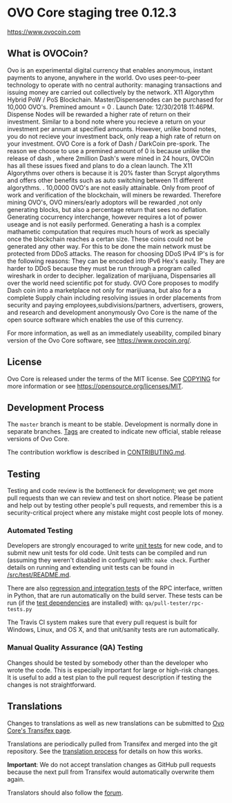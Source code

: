 OVO Core staging tree 0.12.3
===============================

https://www.ovocoin.com


What is OVOCoin?
----------------

Ovo is an experimental digital currency that enables anonymous, instant
payments to anyone, anywhere in the world. Ovo uses peer-to-peer technology
to operate with no central authority: managing transactions and issuing money
are carried out collectively by the network. X11 Algorythm Hybrid PoW / PoS Blockchain.
Master/Dispensenodes can be purchased for 10,000  OVO's. Premined amount = 0 . Launch Date: 12/30/2018 11:46PM. Dispense Nodes will be rewarded a higher
rate of return on their investment. Similar to a bond note where you recieve a return on your
investment per annum at specified amounts. However, unlike bond notes, you do not recieve your
investment back, only reap a high rate of return on your investment.
OVO Core is a fork of Dash / DarkCoin pre-spork. The reason we choose to use a premined amount of 0 is because unlike the release of dash , where 2million Dash's were mined in 24 hours, OVCOin has all these issues fixed and plans to do a clean launch. The X11 Algorythms over others is
because it is 20% faster than Scrypt algorythms and offers other benefits such as auto switching between 11 different algorythms. . 
10,0000 OVO's are not easily attainable. Only from proof of work and verification of the blockchain,
will miners be rewarded. Therefore mining OVO's, OVO miners/early adoptors will be rewarded
,not only generating blocks, but also a percentage return that sees no deflation.
Generating cocurrency interchange, however requires a lot of power useage and is not easily
performed. Generating a hash is a complex mathametic computation that requires much hours of work
as specially once the blockchain reaches a certan size. These coins could not be generated any other way.
For this to be done the main network must be protected from DDoS attacks. The reason for choosing DDoS IPv4 IP's is for the following reasons: They can be encoded into IPv6 Hex's easily. They are harder to DDoS because they must be run through
a program called wireshark in order to decipher.
legalization of  marijiuana, Dispensaries all over the world need scientific
pot for study. OVO Core proposes to modify Dash coin into a marketplace not only for
marijiuana, but also for a a complete Supply chain including resolving issues
in order placements from security and paying employees,subdivisions/partners, advertisers, growers, and research and development anonymously
Ovo Core is the name of the open source software which enables the use of this currency.

For more information, as well as an immediately useability, compiled binary version of
the Ovo Core software, see https://www.ovocoin.org/.


License
-------

Ovo Core is released under the terms of the MIT license. See [COPYING](COPYING) for more
information or see https://opensource.org/licenses/MIT.

Development Process
-------------------

The `master` branch is meant to be stable. Development is normally done in separate branches.
[Tags](https://github.com/minblock/ovo/tags) are created to indicate new official,
stable release versions of Ovo Core.

The contribution workflow is described in [CONTRIBUTING.md](CONTRIBUTING.md).

Testing
-------

Testing and code review is the bottleneck for development; we get more pull
requests than we can review and test on short notice. Please be patient and help out by testing
other people's pull requests, and remember this is a security-critical project where any mistake might cost people
lots of money.

### Automated Testing

Developers are strongly encouraged to write [unit tests](src/test/README.md) for new code, and to
submit new unit tests for old code. Unit tests can be compiled and run
(assuming they weren't disabled in configure) with: `make check`. Further details on running
and extending unit tests can be found in [/src/test/README.md](/src/test/README.md).

There are also [regression and integration tests](/qa) of the RPC interface, written
in Python, that are run automatically on the build server.
These tests can be run (if the [test dependencies](/qa) are installed) with: `qa/pull-tester/rpc-tests.py`

The Travis CI system makes sure that every pull request is built for Windows, Linux, and OS X, and that unit/sanity tests are run automatically.

### Manual Quality Assurance (QA) Testing

Changes should be tested by somebody other than the developer who wrote the
code. This is especially important for large or high-risk changes. It is useful
to add a test plan to the pull request description if testing the changes is
not straightforward.

Translations
------------

Changes to translations as well as new translations can be submitted to
[Ovo Core's Transifex page](https://www.transifex.com/projects/p/ovo/).

Translations are periodically pulled from Transifex and merged into the git repository. See the
[translation process](doc/translation_process.md) for details on how this works.

**Important**: We do not accept translation changes as GitHub pull requests because the next
pull from Transifex would automatically overwrite them again.

Translators should also follow the [forum](https://www.ovocoin.ca/forum/topic/ovo-worldwide-collaboration.88/).
